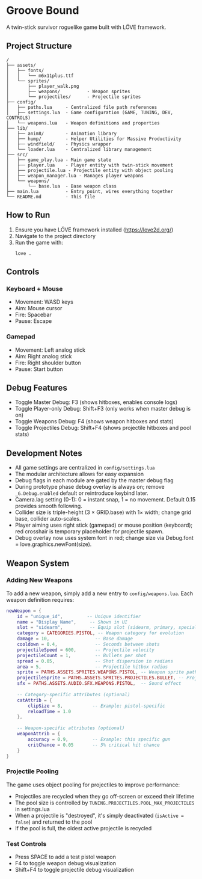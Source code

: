 # Groove Bound

A twin-stick survivor roguelike game built with LÖVE framework.

## Project Structure

```
/
├── assets/
│   ├── fonts/
│   │   └── m6x11plus.ttf
│   └── sprites/
│       ├── player_walk.png
│       ├── weapons/          - Weapon sprites
│       └── projectiles/      - Projectile sprites
├── config/
│   ├── paths.lua     - Centralized file path references
│   ├── settings.lua  - Game configuration (GAME, TUNING, DEV, CONTROLS)
│   └── weapons.lua   - Weapon definitions and properties
├── lib/
│   ├── anim8/        - Animation library
│   ├── hump/         - Helper Utilities for Massive Productivity
│   ├── windfield/    - Physics wrapper
│   └── loader.lua    - Centralized library management
├── src/
│   ├── game_play.lua - Main game state
│   ├── player.lua    - Player entity with twin-stick movement
│   ├── projectile.lua - Projectile entity with object pooling
│   ├── weapon_manager.lua - Manages player weapons
│   └── weapons/
│       └── base.lua  - Base weapon class
├── main.lua          - Entry point, wires everything together
└── README.md         - This file
```

## How to Run

1. Ensure you have LÖVE framework installed (https://love2d.org/)
2. Navigate to the project directory
3. Run the game with:
   ```
   love .
   ```

## Controls

### Keyboard + Mouse
- Movement: WASD keys
- Aim: Mouse cursor
- Fire: Spacebar
- Pause: Escape

### Gamepad
- Movement: Left analog stick
- Aim: Right analog stick
- Fire: Right shoulder button
- Pause: Start button

## Debug Features

- Toggle Master Debug: F3 (shows hitboxes, enables console logs)
- Toggle Player-only Debug: Shift+F3 (only works when master debug is on)
- Toggle Weapons Debug: F4 (shows weapon hitboxes and stats)
- Toggle Projectiles Debug: Shift+F4 (shows projectile hitboxes and pool stats)

## Development Notes

- All game settings are centralized in `config/settings.lua`
- The modular architecture allows for easy expansion
- Debug flags in each module are gated by the master debug flag
- During prototype phase debug overlay is always on; remove `_G.Debug.enabled` default or reintroduce keybind later.
- Camera.lag setting (0-1): 0 = instant snap, 1 = no movement. Default 0.15 provides smooth following.
- Collider size is triple-height (3 × GRID.base) with 1× width; change grid base, collider auto-scales.
- Player aiming uses right stick (gamepad) or mouse position (keyboard); red crosshair is temporary placeholder for projectile spawn.
- Debug overlay now uses system font in red; change size via Debug.font = love.graphics.newFont(size).

## Weapon System

### Adding New Weapons

To add a new weapon, simply add a new entry to `config/weapons.lua`. Each weapon definition requires:

```lua
newWeapon = {
    id = "unique_id",         -- Unique identifier
    name = "Display Name",     -- Shown in UI
    slot = "sidearm",          -- Equip slot (sidearm, primary, special, etc.)
    category = CATEGORIES.PISTOL, -- Weapon category for evolution
    damage = 10,                 -- Base damage
    cooldown = 0.4,              -- Seconds between shots
    projectileSpeed = 600,       -- Projectile velocity
    projectileCount = 1,         -- Bullets per shot
    spread = 0.05,               -- Shot dispersion in radians
    area = 5,                    -- Projectile hitbox radius
    sprite = PATHS.ASSETS.SPRITES.WEAPONS.PISTOL, -- Weapon sprite path
    projectileSprite = PATHS.ASSETS.SPRITES.PROJECTILES.BULLET, -- Projectile sprite
    sfx = PATHS.ASSETS.AUDIO.SFX.WEAPONS.PISTOL,  -- Sound effect
    
    -- Category-specific attributes (optional)
    catAttrib = {
        clipSize = 8,           -- Example: pistol-specific
        reloadTime = 1.0
    },
    
    -- Weapon-specific attributes (optional)
    weaponAttrib = {
        accuracy = 0.9,         -- Example: this specific gun
        critChance = 0.05       -- 5% critical hit chance
    }
}
```

### Projectile Pooling

The game uses object pooling for projectiles to improve performance:

- Projectiles are recycled when they go off-screen or exceed their lifetime
- The pool size is controlled by `TUNING.PROJECTILES.POOL_MAX_PROJECTILES` in settings.lua
- When a projectile is "destroyed", it's simply deactivated (`isActive = false`) and returned to the pool
- If the pool is full, the oldest active projectile is recycled

### Test Controls

- Press SPACE to add a test pistol weapon
- F4 to toggle weapon debug visualization
- Shift+F4 to toggle projectile debug visualization
